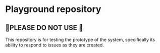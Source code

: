 # Playground repository
## 🚧PLEASE DO NOT USE 🚧
This repository is for testing the prototype of the system, specifically its ability to respond to issues as they are created. 
